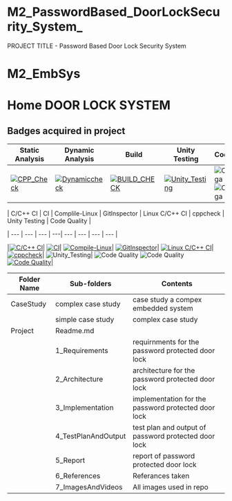 # M2_PasswordBased_DoorLockSecurity_System_
PROJECT TITLE - Password Based Door Lock Security System
# M2_EmbSys

# Home DOOR LOCK SYSTEM
## Badges acquired in project
| Static Analysis |Dynamic Analysis|Build| Unity Testing | Codiga | 
| --- | --- | --- | --- | ---|
|[![CPP_Check](https://github.com/AakashMoorthy/M2_PasswordBased_DoorLockSecurity_System_/actions/workflows/c-cpp_check.yml/badge.svg)](https://github.com/Nehalkamble/M2_EmbSys/actions/workflows/c-cpp_check.yml)|[![Dynamiccheck](https://github.com/Nehalkamble/M2_EmbSys/actions/workflows/DynamicAnalysis.yml/badge.svg)](https://github.com/Nehalkamble/M2_EmbSys/actions/workflows/DynamicAnalysis.yml)|[![BUILD_CHECK](https://github.com/Nehalkamble/M2_EmbSys/actions/workflows/build.yml/badge.svg)](https://github.com/AakashMoorthy/M2_PasswordBased_DoorLockSecurity_System_/actions/workflows/build.yml)|[![Unity_Testing](https://github.com/AakashMoorthy/M2_PasswordBased_DoorLockSecurity_System_/actions/workflows/unity%20testing.yml/badge.svg)](https://github.com/Nehalkamble/M2_EmbSys/actions/workflows/unity%20testing.yml)|![Codiga](https://api.codiga.io/project/32909/score/svg)![Codiga](https://api.codiga.io/project/32909/status/svg)|

| C/C++ CI | CI | Complile-Linux | GitInspector | Linux C/C++ CI | cppcheck | Unity Testing | Code Quality |

| --- | --- | --- | ---| --- | --- | --- | --- | 

|[![C/C++ CI](https://github.com/AakashMoorthy/M2_PasswordBased_DoorLockSecurity_System_/actions/workflows/c-cpp.yml/badge.svg)](https://github.com/AakashMoorthy/M2_PasswordBased_DoorLockSecurity_System_/actions/workflows/c-cpp.yml)|
[![CI](https://github.com/AakashMoorthy/M2_PasswordBased_DoorLockSecurity_System_/actions/workflows/main.yml/badge.svg)](https://github.com/AakashMoorthy/M2_PasswordBased_DoorLockSecurity_System_/actions/workflows/main.yml)|
[![Compile-Linux](https://github.com/AakashMoorthy/M2_PasswordBased_DoorLockSecurity_System_/actions/workflows/compile.yml/badge.svg)](https://github.com/AakashMoorthy/M2_PasswordBased_DoorLockSecurity_System_/actions/workflows/compile.yml)|
[![GitInspector](https://github.com/AakashMoorthy/M2_PasswordBased_DoorLockSecurity_System_/actions/workflows/GitInspector.yml/badge.svg)](https://github.com/AakashMoorthy/M2_PasswordBased_DoorLockSecurity_System_/actions/workflows/GitInspector.yml)|
[![Linux C/C++ CI](https://github.com/AakashMoorthy/M2_PasswordBased_DoorLockSecurity_System_/actions/workflows/Linux-c-cpp.yml/badge.svg)](https://github.com/AakashMoorthy/M2_PasswordBased_DoorLockSecurity_System_/actions/workflows/Linux-c-cpp.yml)|
[![cppcheck](https://github.com/AakashMoorthy/M2_PasswordBased_DoorLockSecurity_System_/actions/workflows/codequality.yml/badge.svg)](https://github.com/AakashMoorthy/M2_PasswordBased_DoorLockSecurity_System_/actions/workflows/codequality.yml)|
![Unity_Testing](https://github.com/AakashMoorthy/M2_PasswordBased_DoorLockSecurity_System_/actions/workflows/unity%20testing.yml/badge.svg)|
![ Code Quality](https://api.codiga.io/project/32909/score/svg)
![ Code Quality](https://api.codiga.io/project/32909/status/svg)
[![ Code Quality](https://app.codacy.com/project/badge/Grade/11868fe7d6ff4f348d6be9da922d6e22)](https://www.codacy.com/gh/coderakyadav/M2-Embedded_heatcontrolsystem/dashboard?utm_source=github.com&amp;utm_medium=referral&amp;utm_content=coderakyadav/M2-Embedded_heatcontrolsystem&amp;utm_campaign=Badge_Grade)|


| Folder Name | Sub-folders | Contents|
|---|---|---|
| CaseStudy | complex case study |case study a compex embedded system|
||simple case study|complex case study |case study a simple embedded system|
| Project | Readme.md |
||  1_Requirements | requirnments for the password protected door lock  |
||  2_Architecture | architecture for the password protected door lock |
||  3_Implementation |implementation for the password protected door lock |
||  4_TestPlanAndOutput | test plan and output of password protected door lock |
||  5_Report |report of password protected door lock |
||  6_References | Referances taken|
||  7_ImagesAndVideos | All images used in repo |
